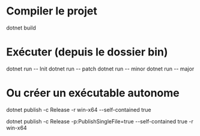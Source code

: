 # Compiler le projet
dotnet build

# Exécuter (depuis le dossier bin)
dotnet run -- Init
dotnet run -- patch
dotnet run -- minor
dotnet run -- major

# Ou créer un exécutable autonome
dotnet publish -c Release -r win-x64 --self-contained true


dotnet publish -c Release -p:PublishSingleFile=true --self-contained true -r win-x64